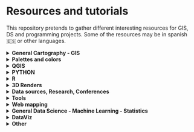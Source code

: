 # Resources and tutorials

This repository pretends to gather different interesting resources for GIS, DS and programming projects. Some of the resources may be in spanish :es: or other languages.

<details>
  <summary><b>General Cartography - GIS</b> </summary>
<b>Resources </b>
  
* :es: - [Geoteca: repositorio de libros y herramientas GIS](http://www.gisandbeers.com/geoteca-libros-herramientas-gis/) [GIS and Beers]
* [Free GIS Tutorials](https://www.husseinnasser.com/p/youtube.html?m=1) [Hussein Nasser]
* [Open.gis.lab](https://opengislab.com/) [Stephanie Saephan]
* :es: - [Tutoriales SIG - Red de Geo-developers](https://geopois.com/) [Geopois]
* [Cartography Lab](http://www.cartography-lab.com/) [Ramiro Aznar]
* [GIS Cheatsheets](https://github.com/DigitalDataServices/gis-cheatsheets/blob/master/README.md#table-of-contents) [DigitalDataServices] - Github repo
* [Cartography Font Collection](https://www.typography.com/fonts/styles/cartography) [Typography.com]

<b>Tutorials and tips</b>

- [How to make a beautiful map](https://medium.com/@borism/how-to-make-a-beautiful-map-6d6776a20a48) [Boris Müller] - Medium
- [Shaded Relief Tutorials](http://www.shadedrelief.com/tutorials.html)
- [Relief Shading Techniques](http://www.reliefshading.com/)
- [Imhoff-Like Topography Style](https://www.esri.com/arcgis-blog/products/arcgis-pro/mapping/steal-this-imhof-like-topography-style-please/) [John Nelson] - ESRI
- [Smart Type Halos in Photoshop and Illustrator](https://somethingaboutmaps.wordpress.com/2018/10/28/smart-type-halos-in-photoshop-and-illustrator/amp/) [Daniel Huffman]
- [Cartography Guide](https://www.axismaps.com/guide/) [Axis Maps]
- [GIS Programming Roadmap](https://github.com/petedannemann/GIS-Programming-Roadmap/blob/master/README.md) [Petedannemann] - Github repo
- [Tutorials animating in Houdini](https://mapzilla.co.uk/tutorials) [Mapzilla]
- [ArcgisPro - Design a classic map](https://www.esri.com/arcgis-blog/products/arcgis-pro/mapping/homage-to-a-classic-map/) [John Nelson & Warren Davison] - ESRI
- [How to scale data](https://earthobservatory.nasa.gov/blogs/elegantfigures/2014/07/29/adjusting-the-range-how-to-scale-data/?) [The Earth Observatory]
- [ArcGis Blog - One minute map hacks](https://www.esri.com/arcgis-blog/products/arcgis-pro/mapping/one-minute-map-hacks-41-45/) [John Nelson] - ESRI

</details>

<details>
  <summary><b>Palettes and colors</b> </summary>
  
* [SciVisColor: Color tools and strategies](https://sciviscolor.org/) [TACC]
* [Scientific Colour Maps](http://www.fabiocrameri.ch/colourmaps.php) [Fabio Crameri]
* [Color Brewer Maps](https://colorbrewer2.org) [Cynthia Brewer, Mark Harrower & PSU]
* [Chroma.js: Color Palette Helper](https://gka.github.io/palettes) [Gregor Aisch]
* [Adobe Color Palette Generator](https://color.adobe.com/create/color-wheel) [Adobe]
* [Color Picker for Data](http://tristen.ca/hcl-picker/#/clh/9/0.32/590709/EAA489) [Tristen Forsythe]
* [Paletton: Color Scheme Designer](http://www.paletton.com/)
* [Bivariate Color Matrix Maps](https://cartoscience.github.io/bivariate-color-matrix/) [CartoScience]
* [Your friendly guide to colors in Data Visualisation](https://blog.datawrapper.de/colorguide/) [Lisa Charlotte Rost]

</details>

<details>
  <summary><b>QGIS</b> </summary>

<b>3D</b>

- [3D DEM Visualization in QGIS](https://opengislab.com/blog/2018/3/20/3d-dem-visualization-in-qgis-3) [Open.gis.lab]
- [Create hillshade 3D views of scanned topographical maps](https://www.youtube.com/watch?v=dcx8-m2nHpI&feature=youtu.be) [Hans van der Kwast] - Youtube Video

<b>Animated maps</b>

- [Animated Flight Maps QGIS](https://spatialthoughts.com/2019/03/21/animated-flight-lines/amp/) [Ujaval Gandhi]
- [How to create an animation map using open source software](https://www.geodose.com/2019/11/how-to-create-animation-map.html) [Geodose]
- [Almost Real Time Live Data Visualization in QGIS](https://www.geodose.com/2020/09/realtime%20live%20data%20visualization%20qgis.html) [Geodose]
- [Animated routes with QGIS](https://medium.com/@tjukanov/animated-routes-with-qgis-9377c1f16021) [Topi Tjukanov] - Medium

<b>QGIS Programming</b>

- :es: - [Instalar Librerias Externas Python en QGIS](https://www.cursosgis.com/instalar-librerias-externas-de-python-en-qgis/) [F.Raga - CursosGIS]
- [Introduction to QGIS Python programming for non-programmers](https://anitagraser.com/pyqgis-101-introduction-to-qgis-python-programming-for-non-programmers/) [Anita Graser]
- [Customizing QGIS with Python](https://courses.spatialthoughts.com/pyqgis-in-a-day.html) [Ujaval Gandhi] - Course Material

<b>Visualization and mape types</b>

- [Plugin QGIS Terrain Shading](http://www.zoran-cuckovic.from.hr/QGIS-terrain-shading/) [Zoran Cuckovi]
- [Lego Map Style in QGIS](https://medium.com/@andriyyaremenko/how-to-create-lego-map-style-in-qgis-a8ecf42d02ef) [Andriy Yaramenko] - Medium
- [QGIS Hexagon Grid](http://jonathansoma.com/lede/foundations-2018/qgis/grid/) [Jonathan Soma]
- :es: - [Generacion Isocronas utilizando plugins QGIS](https://youtu.be/djN3NxyFcQQ) [QGIS Latam] - Youtube Video
- [Bivariate choropleth maps in QGIS](https://bnhr.xyz/2019/09/15/bivariate-choropleths-in-qgis.html) [BNHR]
- [Bivariate Choropleth Maps: A How-to Guide](https://www.joshuastevens.net/cartography/make-a-bivariate-choropleth-map/) [Joshua Stevens]
- :es: - [Simbologia Multiple Mediante Expresiones](https://geoinnova.org/blog-territorio/simbologia-multiple-en-qgis-mediante-expresiones/) [P.Soriano - Geoinnova]
- [Dynamic Elevation Profile Lines as Geometry Generator](https://hannes.enjoys.it/blog/2019/09/dynamic-elevation-profile-lines-as-qgis-geometry-generator/) [Hannes.enjoys.it]
- :es: - [Cómo hacer una simulación de una vista nocturna con QGIS](https://www.youtube.com/watch?v=EjBsPv9w_eI) [Ángel Felicísimo] - Youtube Video
- [How to create a tasty monochrome hachure map in QGIS](https://robinhawkes.com/blog/qgis-monochrome-hachures/) [Robin Hawkes]
- :es: - [Cómo elaborar mapas luminosos en QGIS](http://www.gisandbeers.com/elaborar-mapas-luminosos-qgis-timemanager-firefly) [GIS and Beers]

<b>Layout</b>

- :it: - [Report QGIS: Un esempio avanzato](https://pigrecoinfinito.com/2018/12/11/report-qgis-un-esempio-avanzato/) [Totò]
- [QGIS Hub: Layout and Styles](http://qgis-hub.fast-page.org/index.php)
- :es: - [Dashboard con QGIS](https://www.linkedin.com/pulse/taller-de-dashboard-con-qgis-desktop-mauricio-marquez/) [Mauricio Marquez]
- [Exploring Reports in QGIS](https://north-road.com/2018/01/23/exploring-reports-in-qgis-3-0-the-ultimate-guide/) [North Road]

<b>Other</b>

- :es: - [Mejorando tu productividad cartográfica en QGIS](https://youtu.be/8hNLuSVNQvY) [P.Soriano - Geoinnova] - Youtube
- [Globe Projections and Insets in QGIS](http://www.statsmapsnpix.com/2019/09/globe-projections-and-insets-in-qgis.html) [Statsmapsnpix]
- [QGIS Expressions Documentation](https://gist.githack.com/ThomasG77/0c6862fb2b6b3fc301ea994733688ea5/raw/99ecc5e6127e7238814da330a4d5d0b9fa2afe4e/qgis-3-12-expressions-single-page.html)
- :es: - [QGIS Intro to PostGIS](https://www.youtube.com/watch?v=_EgtELrjLO4) [Carlos López] - Youtube
- [QGIS Tutorials and Tips](http://www.qgistutorials.com/en/) [Ujaval Gandhi]
- [QGIS Open Day 2021](https://github.com/qgis/QGIS/wiki/QHF-January-2021#qgis-network-analysis) [QHF 2021]

</details>

<details>
  <summary><b>PYTHON</b> </summary>
  
<b>Geo</b>

- [Introducing GEEMap in Python](https://www.youtube.com/watch?v=h0pz3S6Tvx0&list=PLAxJ4-o7ZoPccOFv1dCwvGI6TYnirRTg3&index=1) [Qiusheng Wu] - Youtube Serie
- [Automating GIS Processes](https://automating-gis-processes.github.io/site/) [Digital Geography Lab - University of Helsinki]
- [OSMnx Python for Street Networks](https://geoffboeing.com/2016/11/osmnx-python-street-networks/) [Geoff Boeing]
- [OSMnx Isochrones](http://kuanbutts.com/2017/12/16/osmnx-isochrones/) [Kuan Butts]
- [Geopyter - Geographical Python Teaching Resource](https://github.com/pysal/geopyter/blob/master/README.md) [PySal] - Github Repo
- [Kepler.GL and JupyterNotebook - GeoSpatial Data Visualization](https://towardsdatascience.com/kepler-gl-jupyter-notebooks-geospatial-data-visualization-with-ubers-opensource-kepler-gl-b1c2423d066f) [Abdishakur] - Medium
- [Interactive Geospatial Data Visualization with Geoviews in Python](https://towardsdatascience.com/interactive-geospatial-data-visualization-with-geoviews-in-python-7d5335c8efd1) [Abdishakur] - Medium
- [Urban Measuring Morphology Toolkit](https://github.com/martinfleis/momepy/blob/master/README.md) [UDSU & Geographic Data Science Lab] - Github Repo
- [Awesome Earth Observation Code](https://github.com/acgeospatial/awesome-earthobservation-code/blob/master/README.md) [Andrew Cutts] - Github Repo
- [EarthPy: Paquete de python para plotear y trabajar con datos espaciales](https://mappinggis.com/2020/04/earthpy-un-paquete-de-python-para-plotear-y-trabajar-con-datos-espaciales/) [Aurelio Morales - Mapping GIS]
- [Maps in 2.5D with python geopandas](https://medium.com/@gamoles/crea-un-mapa-en-proyeccion-2-5d-796ffd068e0d) [Moyocoyani Molina] - Medium
- [Plotting large point CSV files quickly interactively](https://anitagraser.com/2020/12/06/plotting-large-point-csv-files-quickly-interactively/amp/) [Anitta Grasser]
- [Calculating walk scores with python](https://toarches.medium.com/calculating-walk-scores-with-python-7cea11813d4d) [Ablajan Sulaiman] - Medium
- :es: - [Cómo construir una base de datos Postgis con Python y Geoalchemy](https://gidahatari.com/ih-es/como-construir-una-base-de-datos-postgis-con-python-y-geoalchemy-con-conexion-a-qgis3-tutorial) [Saul Montoya - Gidahatari]
- :es: - [Delimitación de cuerpos de agua usando IA python y QGIS](https://gidahatari.com/ih-es/delimitacion-de-cuerpos-de-agua-lagos-de-landsat-8-con-inteligencia-artificial-usado-python-y-qgis) [Saul Montoya - Gidahatari]
- [Analyze OpenStreetMap Data with OSMnx and OmniSci Free](https://www.omnisci.com/blog/analyze-openstreetmap-data-with-osmnx-and-omnisci-free) [Antonio Cotroneo - Omni Sci]
- [Ridge Map Tutorial](https://github.com/ColCarroll/ridge_map?) [Colin Carroll] - Github Repo
- [Analysing urban walkability with python and OSM](https://www.gispo.fi/en/blog/analysing-urban-walkability-using-openstreetmap-and-python/) [Eemil - Gispo Finland]
- [Pretty maps: A minimal Python library to draw customized maps from OpenStreetMap data](https://github.com/marceloprates/prettymaps) [Marcelo Prates] - Github Repo

<b>Data and other</b>

- [Pandas Tips I wish I knew Before](https://towardsdatascience.com/pandas-tips-i-wish-i-knew-before-ef4ea6a39e1a) [Roman Orac] - Medium
- [Super-quick interactive data & parameter exploration](https://anitagraser.com/2020/04/12/super-quick-interactive-data-parameter-exploration/amp/) [Anitta Grasser]
- [Data Analysis with Python Course 2020](https://csmastersuh.github.io/data_analysis_with_python_2020/) [Jarkko Toivonen - University of Helsinki] - Course
- [Python Web Scraping with Scrapy](https://www.youtube.com/playlist?list=PLhTjy8cBISEqkN-5Ku_kXG4QW33sxQo0t&app=desktop) [Buildwithpython] - Youtube Serie
- [Competitive Programming Course](https://algo.is/) [Bjarki Ágúst Guðmundsson] - Course
- [70+ Python projects for beginners, intermediate and experienced developers](https://www.theinsaneapp.com/2021/06/list-of-python-projects-with-source-code-and-tutorials.html) [Insane]

</details>

<details>
  <summary><b>R</b> </summary>

<b>Geo</b>

- [Z3tt - 2019 30DayMapChallenge (Maps Code)](https://github.com/Z3tt/30DayMapChallenge) [z3tt] - Github Repo
- [Bob Rudis - 2019 30DayMapChallenge Tutorials](https://rud.is/books/30-day-map-challenge/) [Bob Rudis]
- [GeoComputation in R](https://geocompr.robinlovelace.net/index.html) [Jean-Marc Viglino] - Book
- :es: - [Mapas de coropletas, cartogramas y animados en R](https://mappinggis.com/2020/03/mapas-de-coropletas-cartogramas-y-mapas-animados-con-r/) [Diana Alonso - MappingGIS]
- [GEE in RStudio with Reticulate](https://philippgaertner.github.io/2019/12/earth-engine-rstudio-reticulate) [Philipp Gärtner]
- [Pathtracing Neon Landscapes in R](https://www.tylermw.com/pathtracing-neon-landscapes-in-r/) [Tyler Morgan-Wall]
- :es: - [Paquetes de R para GIS mas utilizados](https://mappinggis.com/2019/12/los-paquetes-de-r-para-gis-mas-utilizados/) [Aurelio Morales - MappingGIS]
- [Introduction to Landscape Ecology with R](https://r-spatialecology.github.io/ialena-2020/#1) [Jakub Nowosad & Maximilian H.K. Hessebarth]
- [RGEE example 1: Creating Static and Interactive Maps](https://csaybar.github.io/blog/2020/06/10/rgee_01_worldmap/) [Cesar Aybar]
- [RGEE example 2: Satellite Image Preprocessing](https://csaybar.github.io/blog/2020/06/15/rgee_02_io/) [Cesar Aybar]
- [Calculating distance from the see in R](https://dominicroye.github.io/en/2019/calculating-the-distance-to-the-sea-in-r/) [Dominic Royé]
- [OSMR R Package](https://github.com/rcarto/osrm) [riatelab] - Github Repo
- [Map my Run in R](https://bryer.org/post/2021-02-15-map_my_run_in_r/) [Jason Bryer]
- :es: - [Mapa estilo Joy Plot con Qgis y R](https://danielredondo.com/posts/20200125_joy_division/) [Daniel Redondo]
- :es: - [Visualizar crecimiento urbano en España con R](https://dominicroye.github.io/es/2019/visualizar-el-crecimiento-urbano/) [Dominic Royé]
- [Climate animation of Mmaximum temperatures](https://dominicroye.github.io/en/2020/climate-animation-of-maximum-temperatures/) [Dominic Royé]
- [Firefly Cartography](https://dominicroye.github.io/en/2021/firefly-cartography/) [Dominic Royé]
- [R for Geographic Data Science](https://sdesabbata.github.io/r-for-geographic-data-science/index.html) [Steffano de Sabata] - Book
- :fr: [Faire des Cartograms dans R](https://transcarto.github.io/rcartograms/TRANSCARTO_cartograms.html) [ BRONNER A.C. & LAMBERT N.] - Book
- [Climate animation of maximum temperatures](https://dominicroye.github.io/en/2020/climate-animation-of-maximum-temperatures/) [Dominic Royé]
- :es: [Mapa dasimétrico bivariante](https://dominicroye.github.io/es/2021/mapa-dasim%C3%A9trico-bivariante/) [Dominic Royé]

<b>Data and other</b>

- [GGplot Tutorial: Evolution of a ggplot](https://cedricscherer.netlify.com/2019/05/17/the-evolution-of-a-ggplot-ep.-1/) [Cédric Scherer]
- [How to interactively position Legend and Layout Elements](https://rgeomatic.hypotheses.org/1837) [Timothée Giraud]
- [gkaramanis Tidy Tuesday (Examples)](https://github.com/gkaramanis/tidytuesday) [gkaramanis] - Github Repo
- [DataViz Classes](https://datavizm20.classes.andrewheiss.com/) [Andre Wheiss]
- [Road2R: List Awesome R Libraries](https://github.com/Ronlee12355/Road2R) [Ronlee12355] - Github Repo
- [Autoplotly Library: Automatic Generation of Interactive Visualizations](https://github.com/terrytangyuan/autoplotly) [terrytangyuan] - Github Repo
- [Animate Graphs in R: Make Gorgeous Animated Plots with gganimate](https://www.youtube.com/watch?v=SnCi0s0e4Io) [Dataslice] - Youtube video
- :es: - [Acceder a Tweets desde R](https://geoinnova.org/blog-territorio/como-crear-una-app-de-twitter-para-poder-acceder-a-tweets-a-traves-de-r/) [GeoInnova]
- [My visual CV in R](https://adomingues.github.io/2020/11/25/visual-cv/) [Antonio Domingues]
- [ggplot Wizardry: My Favorite Tricks and Secrets for Beautiful Plots in R](https://github.com/Z3tt/OutlierConf2021) [z3tt] - Github
- [Intro to R for Journalists - How to find great stories in data](https://journalismcourses.org/course/intro-to-r-for-journalists-how-to-find-great-stories-in-data/) [Knight Center]
- :es: - [Crear animaciones con R y gganimate](https://anderfernandez.com/blog/como-crear-animaciones-en-r-con-gganimate/) [Ander Fernández]

</details>

<details>
  <summary><b>3D Renders</b> </summary>
  
<b>Blender</b>

- [Blender Relief Tutorial: Blender Basics](https://somethingaboutmaps.wordpress.com/blender-relief-tutorial-blender-basics) [Daniel Huffman]
- [Creating Shaded Relief in Blender](https://somethingaboutmaps.wordpress.com/2017/11/16/creating-shaded-relief-in-blender) [Daniel Huffman]
- [Blender GIS (With OSM Data)](https://youtu.be/YNtKnmRXVlo) [Nicko16] - Youtube video
- [Photorealistic Shaded Relief in Blender](https://www.barthoekstra.com/blog/photo-realistic-shaded-relief-using-blender) [Bart Hoekstra]
- [How to create Isometric Camera for Architecture](https://www.blender3darchitect.com/architectural-visualization/create-true-isometric-camera-architecture/) [Allan Brito]
- [Shaded Relief Maps in Blender](https://github.com/JoeWDavies/geoblender) [Joe W. Davies] - Github
- [QGIS and Blender](https://www.youtube.com/watch?v=AJJNX243k9E) [Klass Karlsson] - Youtube video
- [How to Create 3D Terrain with Google Maps and Blender](https://www.youtube.com/watch?v=Mj7Z1P2hUWk) [CG Geek] - Youtube video
- [Create any City in Blender in 20 Minutes](https://www.youtube.com/watch?v=NW_djQS_N8U) [CG Geek] - Youtube video
- [Blender GIS - introduction and complete workflow](https://www.youtube.com/watch?v=u8Fg-u-VWUE) [4D Research Lab] - Youtube video
- [Blender GIS: animating a digital elevation model](https://www.youtube.com/watch?v=ch46g-iZDUg) [4D Research Lab] - Youtube video
- [Tactile Topography: New Heights for Old Maps](https://www.joshuastevens.net/blog/tactile-topography/) [Joshua Stevens]
- [Tutorial: Maps and Terrain Models](https://sketchfab.com/blogs/community/tutorial-maps-terrain-models-owen-powell/) [Owen Powell]
- [Using Blender as a GIS Visualisation Tool](https://locative.dev/assignment/2021/02/10/assignment-2/) [Amber Peek]
- [Updating a Historical USGS Map with Data from NASA](https://80.lv/articles/updating-a-historical-usgs-map-with-data-from-nasa/) [Thomas Flynn]
- [Artistic Coding in Blender](https://www.youtube.com/watch?v=r8hqLh_HE08) [David Mignot] - Youtube video
- :es: - [Descargar areas de Google Maps 3D](https://twitter.com/kohantoys/status/1327350941327249408?s=19) [Kohantoys] - Twitter 


<b>Aerialod</b>

- [3D Landscape with Aerialod](http://www.statsmapsnpix.com/2020/03/making-3d-landscape-and-city-models.html) [ALasdair Rae]
- [Population Density 3D QGIS+Aerialod](http://www.statsmapsnpix.com/2020/04/population-density-in-europe.html) [ALasdair Rae]
- [Idiots Guide to making 3D maps](https://victimofmaths.github.io/posts/2020/11/3D%20map%20tutorial/) [Colin Angus]

<b>R</b>

- [Creating 2D and 3D visualizations with rayshader](https://opentopography.org/blog/creating-2d-and-3d-visualizations-rayshader) [Nat Quinn]
- [Step by step 3D render maps with satellite imagery in R](https://www.tylermw.com/a-step-by-step-guide-to-making-3d-maps-with-satellite-imagery-in-r/) [Tyler Morgan-Wall]

<b>QGIS - ArcGIS</b>

- [Creating 3D vintage topo maps in ArcGIS Pro - lessons learnt](https://urbandatapalette.com/post/2021-06-3d-topo-map-notes/) [Urban Data Palette]
- [Hillshade 3D of Scanned Topographic Maps in QGIS](https://youtu.be/dcx8-m2nHpI) [Hans van der Kwast] - Youtube video

<b>Other</b>

- [3D Realistic Online Renderer](https://w3reality.github.io/three-geo/examples/geo-viewer/io/index.html) [w3reality]
- [Create DEM and Hillshade from anywhere](https://terradactile.sparkgeo.com/) [Terradactile]
- [Google Earth Web](https://earth.google.com/web/) [Google]
- [3D Glasses Analagryph / Crossview - 3D Map](https://steveattewell.com/stereomap/) [Steve Attewell]
- :es: - [Crear Sección Transversal 3D con Inkscape](https://geoinnova.org/blog-territorio/como-crear-una-seccion-transversal-3d-fotorrealista-con-inkscape/) [GeoInnova]
- [Getting Started with web 3D ArcGIS JavaScript API: create a globe visualization of places you've been to](https://github.com/RalucaNicola/get-started-arcgis-js-api/blob/master/README.md) [Raluca Nicola] - Github Repo

</details>

<details>
  <summary><b>Data sources, Research, Conferences</b> </summary>
  
 <b>Data sources</b>

- [Free GIS Data](http://freegisdata.rtwilson.com/) [Robin Wilson]
- :es: - [10 Fuentes de datos GIS gratis: raster y vectoriales](https://mappinggis.com/2012/05/datos-cartograficos/) [Aurelio Morales - MappingGIS]
- [GIS Data Repositories](https://docs.google.com/spreadsheets/d/1utQRlrX3lJniBjWE3rNjLZeTRsbjH-zdjxNmXhhvO9Q/htmlview) - Google Docs
- [2600+ Open Data Portals Around the World](https://opendatainception.io/) [Opendatasoft] - Web-Map app
- [Our World in Data](https://ourworldindata.org/) [OurWorldInData]
- [Data is Plural Archive](https://www.data-is-plural.com/archive/) 
- [Public Data Sources](https://docs.google.com/document/d/1Ads4XsCjXmDrdGRgfmm_OgRdpFcl6Qhs6SOllNGyq7Y/edit) - Google Docs
- [Radiant ML Hub: cloud-based open library dedicated to Earth observation training data for use with ML algorithms](https://mlhub.earth/) [Radiant Earth Foundation]
- [Global Ocean and Land Terrain Models - Bathymetry](https://www.gebco.net/data_and_products/gridded_bathymetry_data/) [GEBCO]

<b>Conferences and meetings</b>

- [QGIS Open Day 2021](https://github.com/qgis/QGIS/wiki/QHF-January-2021) [qgis] - Github Repo
- [FOSS4G 2019 Presentations](https://github.com/os-geoinformatics/foss4g2019) [os-geoinformatics] - Github Repo
- [How to do Map Stuff 2020](https://docs.google.com/spreadsheets/d/1TYCFBE5dnIW127Uu_aMVjWGJ_0vBB8RX-4UTqZDoric/edit#gid=0) - Google Docs
- [QGIS User Conference 2019](https://spatialthoughts.com/2019/03/08/qgis-user-conference-2019) - [SpatialThoughts]
- :es: - [Repo Jornadas SIG Libre Sigte-UDG](https://github.com/SIGTE-UdG/jornadassiglibre) [SIGTE-UdG] - Github Repo

<b>Other</b>

- :es: - [Tesis doctorales en España que incluyen SIG como termino principal 2015-2018](http://www.nosolosig.com/articulos/1053-tesis-doctorales-en-espana-que-incluyen-sistemas-de-informacion-geografica-como-termino-principal-2015-2018) [Nosolosig]
- [Copernicus EU DEM](https://land.copernicus.eu/imagery-in-situ/eu-dem/eu-dem-v1.1/view) [Copernicus EU]
- [30DayMapChallenge](https://github.com/tjukanovt/30DayMapChallenge) [tjukanovt] - Github Repo
- [RS Index Database](https://www.indexdatabase.de/) [V. Henrich, G. Krauss, C. Götze & C. Sandow]
- [A reproducible notebook to acquire, process and analyse satellite imagery](https://openjournals.wu.ac.at/ojs/index.php/region/article/view/295) [M. Chen, D. Fahrner, D. Arribas-Bel, & F. Rowe]
- [Geographic Data Science with Python](https://geographicdata.science/book/intro.html#) [S.J. Rey, D. Arribas-Bel, & L.J. Wolf] - Book
- [GEE Custom Scripts](https://github.com/sentinel-hub/custom-scripts) [Sentinel-hub] - Github Repo
- [Awesome Spectral Indices](https://github.com/davemlz/awesome-spectral-indices) [davemlz] - Github Repo

</details>

<details>
  <summary><b>Tools</b> </summary>
  
* [Intro to PostGIS](https://postgis.net/workshops/postgis-intro/) [PostGIS]
* [Esri Sentinel Explorer](https://sentinel2explorer.esri.com/)
* [Create DEM and Hillshade from anywhere](https://terradactile.sparkgeo.com/) [Terradactile]
* [CartoGrid - Create Grids and download](https://cartogrid.vercel.app/) [dbabbs]
* [Automated Coastline Detection in GEE](https://code.earthengine.google.co.in/c06179ff6575c0cedd66fa1cca6e4022) [Ujaval Gandhi] - Google Earth Engine

</details>

<details>
  <summary><b>Web mapping</b> </summary>
  
* [WebMapping Notes (Dani Arribas)](http://darribas.org/wmn/) [D. Arribas-Bel]
* [WebMapping Workbook](https://github.com/uwcartlab/webmapping) [ Roth RE, CM Sack, G Baldrica-Franklin, Y Chen, R Donohue, L Houtman, T Prestby, R Tolochko, & N Underwood]- Github Repo
- [Getting Started with web 3D ArcGIS JavaScript API: create a globe visualization of places you've been to](https://github.com/RalucaNicola/get-started-arcgis-js-api/blob/master/README.md) [Raluca Nicola] - Github Repo
* [Data Visualization with D3.js - Full Tutorial Course](https://www.youtube.com/watch?v=_8V5o2UHG0E&list=WL&index=101&t=39244s) [FreeCodeCamp] - Youtube
* :es: - [Despliega tu mapa - Leaflet](https://dcapillae.github.io/despliega-tu-mapa/) [dcapillae]
* [Frontend GIS Resources](https://github.com/JoeWDavies/Frontend-GIS-Resources) [Joe W. Davies] - Github Repo
* [Crear un mapa web interactivo con D3](https://www.unigis.es/mapa-web-interactivo-con-d3/) [Josep Sitjar - UNIGIS]

</details>

<details>
  <summary><b>General Data Science - Machine Learning - Statistics</b> </summary>
  
* [Probabilistic Machine Learning: An Introduction](https://probml.github.io/pml-book/book1.html)
* [Bayesian Sats with R](https://oliviergimenez.github.io/bayesian-stats-with-R/)
* [Deploy Machine Learning Models With Django](https://www.deploymachinelearning.com/)
* [Geostatistics Lessons](http://www.geostatisticslessons.com/)
* :es: - [Data Science Learning Path](https://ds-path.netlify.app/)
* [R for Geographic Data Science](https://sdesabbata.github.io/r-for-geographic-data-science/index.html) [Steffano de Sabata] - Book
- [Geographic Data Science with Python](https://geographicdata.science/book/intro.html#) [S.J. Rey, D. Arribas-Bel & L.J. Wolf] - Book

</details>

<details>
  <summary><b>DataViz</b> </summary>
  
* [Data Visualization with D3.js - Full Tutorial Course](https://www.youtube.com/watch?v=_8V5o2UHG0E&list=WL&index=101&t=39244s) - Youtube
* [Your friendly guide to colors in Data Visualisation](https://blog.datawrapper.de/colorguide/)
* [Data Journalism and Visualization with free tools](https://journalismcourses.org/course/data-journalism-and-visualization-with-free-tools/) - Course
* [Data Visualization for Storitelling and Discovery](https://journalismcourses.org/course/data-visualization-for-storytelling-and-discovery/) - Course

</details>

<details>
  <summary><b>Other</b> </summary>
  
* [Public APIs](https://github.com/public-apis/public-apis) - Github Repo
* :es: - [Crear Sección Transversal 3D con Inkscape](https://geoinnova.org/blog-territorio/como-crear-una-seccion-transversal-3d-fotorrealista-con-inkscape/amp/#click=https://t.co/vEtYB7cYD4)
* [Open Source Software for Preprocessing GIS Data for Hydrological Models](https://ocw.un-ihe.org/course/view.php?id=11&section=0)
* [GIS IN SUSTAINABLE URBAN PLANNING AND MANAGEMENT: A GLOBAL PERSPECTIVE](https://www.itc.nl/urbangis/)
* [Portable Open Source GIS](https://www.archaeogeek.com/blog/portable-gis-6-dot-0/)
* [Collection of cities scripts that can be added to roads](https://github.com/anvaka/city-script) - Github
* [Programming Interview Questions (All languages)](https://github.com/MaximAbramchuck/awesome-interview-questions) - Github Repo
* [Serverless Stack - Free Step by Step Tutorials for creating full-stack apps](https://serverless-stack.com/)
* [How to write an essay well](https://www.julian.com/guide/write/intro)
* [High-Res 3D Human Digitization from a single image](https://github.com/facebookresearch/pifuhd) - Github Repo
* [AI Hub](https://aihub.cloud.google.com/)
* [How to embed visualizations in power point](https://academy.datawrapper.de/article/269-how-to-embed-visualizations-in-powerpoint-presentations)
* [Geopois - GIS Developer Network](https://geopois.com/developer-network)
* :es: - [Apuntes de Topografía](https://topografia2.com/apuntes-topografia/?utm_campaign=nosolosig&utm_medium=email&utm_source=mailing793)
* [All things around maps](https://github.com/ThomasG77/all-things-around-maps/) - Github Repo

</details>
